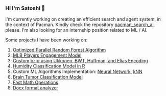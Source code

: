 ### Hi I'm Satoshi 👋

I'm currently working on creating an efficient search and agent system, in the context of Pacman. Kindly check the repository [pacman_search_ai](https://github.com/superleesa/pacman_search_ai), please.
I'm also looking for an internship position related to ML / AI.

Some projects I have been working on:

1. [Optimized Parallel Random Forest Algorithm](https://github.com/superleesa/fast_parallel_random_forest)
2. [MLB Players Engagement Model](https://github.com/superleesa/mlb_digital_engagement_model)
3. [Custom bzip using Ukkonen, BWT, Huffman, and Elias Encoding](https://github.com/superleesa/bzip)
4. [Humidity Classification Model in R](https://github.com/superleesa/humidity_level_model)
5. Custom ML Algorithms Implementation: [Neural Network](https://github.com/superleesa/neural_network), [kNN](https://github.com/superleesa/knn)
6. [Brain Tumor Classification Model](https://github.com/superleesa/brain_tumor_classification_model)
7. [Fast Math Operations](https://github.com/superleesa/math)
8. [Docx format analyzer](https://github.com/superleesa/docs_format_checker)
